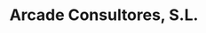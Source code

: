 ---
title: "Arcade Consultores, S.L."
url: /santiago-de-compostela/arcade-consultores-s-l/
shop: ordenador
---